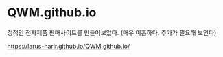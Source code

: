 # QWM.github.io

정적인 전자제품 판매사이트를 만들어보았다. (매우 미흡하다. 추가가 필요해 보인다)

https://larus-harir.github.io/QWM.github.io/
